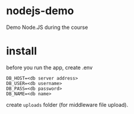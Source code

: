 # nodejs-demo

Demo Node.JS during the course

# install

before you run the app, create .env
```
DB_HOST=<db server address>
DB_USER=<db username>
DB_PASS=<db password>
DB_NAME=<db name>
```

create ``uploads`` folder (for middleware file upload).
